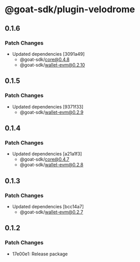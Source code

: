 # @goat-sdk/plugin-velodrome

## 0.1.6

### Patch Changes

- Updated dependencies [3091a49]
  - @goat-sdk/core@0.4.8
  - @goat-sdk/wallet-evm@0.2.10

## 0.1.5

### Patch Changes

- Updated dependencies [9371f33]
  - @goat-sdk/wallet-evm@0.2.9

## 0.1.4

### Patch Changes

- Updated dependencies [a21a1f3]
  - @goat-sdk/core@0.4.7
  - @goat-sdk/wallet-evm@0.2.8

## 0.1.3

### Patch Changes

- Updated dependencies [bcc14a7]
  - @goat-sdk/wallet-evm@0.2.7

## 0.1.2

### Patch Changes

- 17e00e1: Release package
